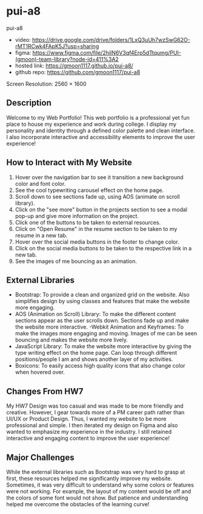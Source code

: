 # pui-a8
pui-a8

- video: https://drive.google.com/drive/folders/1LxQ3uUh7wzSwG62O-rMT1RCwk4FApK5J?usp=sharing
- figma: https://www.figma.com/file/2hiIN6V3qf4Erp5dTtqumg/PUI-(gmoon)-team-library?node-id=411%3A2
- hosted link: https://gmoon1117.github.io/pui-a8/
- github repo: https://github.com/gmoon1117/pui-a8

Screen Resolution: 2560 × 1600

## Description
Welcome to my Web Portfolio! This web portfolio is a professional yet fun place to house my experience and work during college. I display my personality and identity through a defined color palette and clean interface. I also incorporate interactive and accessibility elements to improve the user experience!

## How to Interact with My Website
1. Hover over the navigation bar to see it transition a new background color and font color.
2. See the cool typewriting carousel effect on the home page.
3. Scroll down to see sections fade up, using AOS (animate on scroll library).
4. Click on the "see more" button in the projects section to see a modal pop-up and give more information on the project.
5. Click one of the buttons to be taken to external resources.
6. Click on "Open Resume" in the resume section to be taken to my resume in a new tab.  
7. Hover over the social media buttons in the footer to change color.
8. Click on the social media buttons to be taken to the respective link in a new tab.
9. See the images of me bouncing as an animation.

## External Libraries
- Bootstrap: To provide a clean and organized grid on the website. Also simplifies design by using classes and features that make the website more engaging.
- AOS (Animation on Scroll) Library: To make the different content sections appear as the user scrolls down. Sections fade up and make the website more interactive.
-Webkit Animation and Keyframes: To make the images more engaging and moving. Images of me can be seen bouncing and makes the website more lively.
- JavaScript Library: To make the website more interactive by giving the type writing effect on the home page. Can loop through different positions/people I am and shows another layer of my activities.
- Boxicons: To easily access high quality icons that also change color when hovered over.


## Changes From HW7
My HW7 Design was too casual and was made to be more friendly and creative. However, I gear towards more of a PM career path rather than UI/UX or Product Design. Thus, I wanted my website to be more professional and simple. I then iterated my design on Figma and also wanted to emphasize my experience in the industry. I still retained interactive and engaging content to improve the user experience!

## Major Challenges
While the external libraries such as Bootstrap was very hard to grasp at first, these resources helped me significantly improve my website. Sometimes, it was very difficult to understand why some colors or features were not working. For example, the layout of my content would be off and the colors of some font would not show. But patience and understanding helped me overcome the obstacles of the learning curve!

